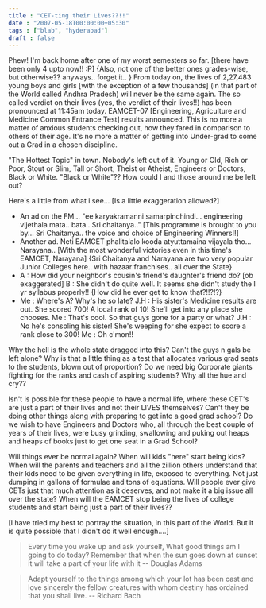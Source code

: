 ```yaml
---
title : "CET-ting their Lives??!!"
date : "2007-05-18T00:00:00+05:30"
tags : ["blab", "hyderabad"]
draft : false
---
```


Phew! I'm back home after one of my worst semesters so far. [there
have been only 4 upto now!! :P] {Also, not one of the better ones
grades-wise, but otherwise?? anyways.. forget it.. } From today
on, the lives of 2,27,483 young boys and girls [with the exception
of a few thousands] (in that part of the World called Andhra
Pradesh) will never be the same again. The so called verdict on
their lives (yes, the verdict of their lives!!) has been
pronounced at 11:45am today. EAMCET-07 [Engineering, Agriculture
and Medicine Common Entrance Test] results announced. This is no
more a matter of anxious students checking out, how they fared in
comparison to others of their age. It's no more a matter of
getting into Under-grad to come out a Grad in a chosen discipline.

"The Hottest Topic" in town. Nobody's left out of it. Young or
Old, Rich or Poor, Stout or Slim, Tall or Short, Theist or
Atheist, Engineers or Doctors, Black or White. "Black or White"??
How could I and those around me be left out?

Here's a little from what i see... [Is a little exaggeration
allowed?]

-   An ad on the FM... "ee karyakramanni
    samarpinchindi... engineering vijethala mata.. bata.. Sri
    chaitanya.." [This programme is brought to you by... Sri
    Chaitanya.. the voice and choice of Engineering Winners!!]
-   Another ad. Neti EAMCET phalitalalo kooda atyuttamaina vijayala
    tho... Narayana.. [With the most wonderful victories even in
    this time's EAMCET, Narayana] {Sri Chaitanya and Narayana are
    two very popular Junior Colleges here.. with hazaar
    franchises.. all over the State}
-   A : How did your neighbor's cousin's friend's daughter's friend
    do? [ob exaggerated] B : She didn't do quite well. It seems she
    didn't study the I yr syllabus properly!! {How did he ever get
    to know that?!!?!?}
-   Me : Where's A? Why's he so late? J.H : His sister's Medicine
    results are out. She scored 700! A local rank of 10! She'll get
    into any place she chooses. Me : That's cool. So that guys gone
    for a party or what? J.H : No he's consoling his sister! She's
    weeping for she expect to score a rank close to 300! Me : Oh
    c'mon!!

Why the hell is the whole state dragged into this? Can't the guys
n gals be left alone? Why is that a little thing as a test that
allocates various grad seats to the students, blown out of
proportion? Do we need big Corporate giants fighting for the ranks
and cash of aspiring students? Why all the hue and cry??

Isn't is possible for these people to have a normal life, where
these CET's are just a part of their lives and not their LIVES
themselves? Can't they be doing other things along with preparing
to get into a good grad school? Do we wish to have Engineers and
Doctors who, all through the best couple of years of their lives,
were busy grinding, swallowing and puking out heaps and heaps of
books just to get one seat in a Grad School?

Will things ever be normal again? When will kids "here" start
being kids? When will the parents and teachers and all the zillion
others understand that their kids need to be given everything in
life, exposed to everything. Not just dumping in gallons of
formulae and tons of equations. Will people ever give CETs just
that much attention as it deserves, and not make it a big issue
all over the state? When will the EAMCET stop being the lives of
college students and start being just a part of their lives??

[I have tried my best to portray the situation, in this part of
the World. But it is quite possible that I didn't do it well
enough....]

> Every time you wake up and ask yourself, What good things am I
> going to do today? Remember that when the sun goes down at sunset
> it will take a part of your life with it -- Douglas Adams

<!--quoteend-->

> Adapt yourself to the things among which your lot has been cast
> and love sincerely the fellow creatures with whom destiny has
> ordained that you shall live. -- Richard Bach

